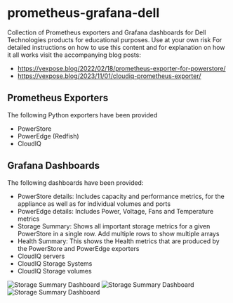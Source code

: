 # prometheus-grafana-dell
Collection of Prometheus exporters and Grafana dashboards for Dell Technologies products for educational purposes. Use at your own risk
For detailed instructions on how to use this content and for explanation on how it all works visit the accompanying blog posts:
- https://vexpose.blog/2022/02/18/prometheus-exporter-for-powerstore/
- https://vexpose.blog/2023/11/01/cloudiq-prometheus-exporter/


## Prometheus Exporters
The following Python exporters have been provided
- PowerStore
- PowerEdge (Redfish)
- CloudIQ

## Grafana Dashboards
The following dashboards have been provided:
- PowerStore details: Includes capacity and performance metrics, for the appliance as well as for individual volumes and ports
- PowerEdge details: Includes Power, Voltage, Fans and Temperature metrics
- Storage Summary: Shows all important storage metrics for a given PowerStore in a single row. Add multiple rows to show multiple arrays
- Health Summary: This shows the Health metrics that are produced by the PowerStore and PowerEdge exporters
- CloudIQ servers
- CloudIQ Storage Systems
- CloudIQ Storage volumes

![Storage Summary Dashboard](https://vexposeblog.files.wordpress.com/2022/02/storage-summary.png)
![Storage Summary Dashboard](https://vexposeblog.files.wordpress.com/2022/02/grafana-powerstore.png)
![Storage Summary Dashboard](https://vexposeblog.files.wordpress.com/2022/02/poweredge.png)
